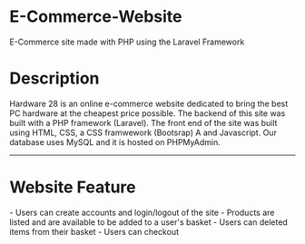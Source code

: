 # E-Commerce-Website
E-Commerce site made with PHP using the Laravel Framework

<h1>Description</h1>
Hardware 28 is an online e-commerce website dedicated to bring the best PC hardware at the cheapest price possible. The backend of this site was built with a PHP framework (Laravel). The front end of the site was built using HTML, CSS, a CSS framwework (Bootsrap) A and Javascript. Our database uses MySQL and it is hosted on PHPMyAdmin.

-------------------------------------------------------------------------------------------------

<h1>Website Feature</h1>
- Users can create accounts and login/logout of the site 
- Products are listed and are available to be added to a user's basket
- Users can deleted items from their basket
- Users can checkout

